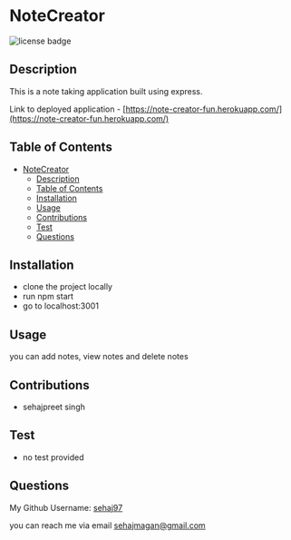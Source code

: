 # NoteCreator

![license badge](https://img.shields.io/badge/No%20License--blue)
  
## Description
  
This is a note taking application built using express.


Link to deployed application - [https://note-creator-fun.herokuapp.com/](https://note-creator-fun.herokuapp.com/)
  
## Table of Contents

- [NoteCreator](#notecreator)
  - [Description](#description)
  - [Table of Contents](#table-of-contents)
  - [Installation](#installation)
  - [Usage](#usage)
  - [Contributions](#contributions)
  - [Test](#test)
  - [Questions](#questions)
  
## Installation
  
- clone the project locally
- run npm start
- go to localhost:3001

  
## Usage
  
you can add notes, view notes and delete notes

## Contributions
  
- sehajpreet singh

## Test
  
- no test provided


## Questions

My Github Username: [sehaj97](https://github.com/sehaj97)

you can reach me via email [sehajmagan@gmail.com](mailto:sehajmagan@gmail.com)

